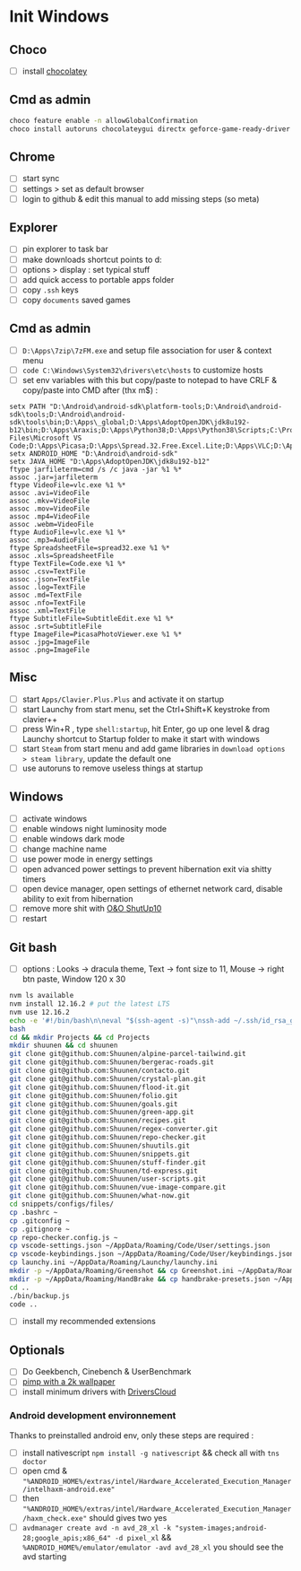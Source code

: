 # Init Windows

## Choco

- [ ] install [chocolatey](https://chocolatey.org/install)

## Cmd as admin

```bash
choco feature enable -n allowGlobalConfirmation
choco install autoruns chocolateygui directx geforce-game-ready-driver git GoogleChrome launchyqt nvm.portable spotify steam vcredist-all vscode
```

## Chrome

- [ ] start sync
- [ ] settings > set as default browser
- [ ] login to github & edit this manual to add missing steps (so meta)

## Explorer 

- [ ] pin explorer to task bar
- [ ] make downloads shortcut points to d:
- [ ] options > display : set typical stuff
- [ ] add quick access to portable apps folder
- [ ] copy `.ssh` keys
- [ ] copy `documents` saved games

## Cmd as admin

- [ ] `D:\Apps\7zip\7zFM.exe` and setup file association for user & context menu
- [ ] `code C:\Windows\System32\drivers\etc\hosts` to customize hosts
- [ ] set env variables with this but copy/paste to notepad to have CRLF & copy/paste into CMD after (thx m$) :

```batch
setx PATH "D:\Android\android-sdk\platform-tools;D:\Android\android-sdk\tools;D:\Android\android-sdk\tools\bin;D:\Apps\_global;D:\Apps\AdoptOpenJDK\jdk8u192-b12\bin;D:\Apps\Araxis;D:\Apps\Python38;D:\Apps\Python38\Scripts;C:\Program Files\Microsoft VS Code;D:\Apps\Picasa;D:\Apps\Spread.32.Free.Excel.Lite;D:\Apps\VLC;D:\Apps\Mkvtoolnix"
setx ANDROID_HOME "D:\Android\android-sdk"
setx JAVA_HOME "D:\Apps\AdoptOpenJDK\jdk8u192-b12"
ftype jarfileterm=cmd /s /c java -jar %1 %*
assoc .jar=jarfileterm
ftype VideoFile=vlc.exe %1 %*
assoc .avi=VideoFile
assoc .mkv=VideoFile
assoc .mov=VideoFile
assoc .mp4=VideoFile
assoc .webm=VideoFile
ftype AudioFile=vlc.exe %1 %*
assoc .mp3=AudioFile
ftype SpreadsheetFile=spread32.exe %1 %*
assoc .xls=SpreadsheetFile
ftype TextFile=Code.exe %1 %*
assoc .csv=TextFile
assoc .json=TextFile
assoc .log=TextFile
assoc .md=TextFile
assoc .nfo=TextFile
assoc .xml=TextFile
ftype SubtitleFile=SubtitleEdit.exe %1 %*
assoc .srt=SubtitleFile
ftype ImageFile=PicasaPhotoViewer.exe %1 %*
assoc .jpg=ImageFile
assoc .png=ImageFile
```

## Misc 

- [ ] start `Apps/Clavier.Plus.Plus` and activate it on startup
- [ ] start Launchy from start menu, set the Ctrl+Shift+K keystroke from clavier++
- [ ] press Win+R , type `shell:startup`, hit Enter, go up one level & drag Launchy shortcut to Startup folder to make it start with windows
- [ ] start `Steam` from start menu and add game libraries in `download options > steam library`, update the default one
- [ ] use autoruns to remove useless things at startup

## Windows 

- [ ] activate windows
- [ ] enable windows night luminosity mode
- [ ] enable windows dark mode
- [ ] change machine name
- [ ] use power mode in energy settings
- [ ] open advanced power settings to prevent hibernation exit via shitty timers
- [ ] open device manager, open settings of ethernet network card, disable ability to exit from hibernation
- [ ] remove more shit with [O&O ShutUp10](https://www.oo-software.com/en/shutup10)
- [ ] restart

## Git bash 

- [ ] options : Looks -> dracula theme, Text -> font size to 11, Mouse -> right btn paste, Window 120 x 30

```bash
nvm ls available
nvm install 12.16.2 # put the latest LTS
nvm use 12.16.2
echo -e '#!/bin/bash\n\neval "$(ssh-agent -s)"\nssh-add ~/.ssh/id_rsa_gh' > ~/.bashrc
bash
cd && mkdir Projects && cd Projects
mkdir shuunen && cd shuunen
git clone git@github.com:Shuunen/alpine-parcel-tailwind.git
git clone git@github.com:Shuunen/bergerac-roads.git
git clone git@github.com:Shuunen/contacto.git
git clone git@github.com:Shuunen/crystal-plan.git
git clone git@github.com:Shuunen/flood-it.git
git clone git@github.com:Shuunen/folio.git
git clone git@github.com:Shuunen/goals.git
git clone git@github.com:Shuunen/green-app.git
git clone git@github.com:Shuunen/recipes.git
git clone git@github.com:Shuunen/regex-converter.git
git clone git@github.com:Shuunen/repo-checker.git
git clone git@github.com:Shuunen/shuutils.git
git clone git@github.com:Shuunen/snippets.git
git clone git@github.com:Shuunen/stuff-finder.git
git clone git@github.com:Shuunen/td-express.git
git clone git@github.com:Shuunen/user-scripts.git
git clone git@github.com:Shuunen/vue-image-compare.git
git clone git@github.com:Shuunen/what-now.git
cd snippets/configs/files/
cp .bashrc ~
cp .gitconfig ~
cp .gitignore ~
cp repo-checker.config.js ~
cp vscode-settings.json ~/AppData/Roaming/Code/User/settings.json
cp vscode-keybindings.json ~/AppData/Roaming/Code/User/keybindings.json
cp launchy.ini ~/AppData/Roaming/Launchy/launchy.ini
mkdir -p ~/AppData/Roaming/Greenshot && cp Greenshot.ini ~/AppData/Roaming/Greenshot/Greenshot.ini
mkdir -p ~/AppData/Roaming/HandBrake && cp handbrake-presets.json ~/AppData/Roaming/HandBrake/presets.json
cd ..
./bin/backup.js
code ..
```

- [ ] install my recommended extensions

## Optionals

- [ ] Do Geekbench, Cinebench & UserBenchmark
- [ ] [pimp with a 2k wallpaper](https://www.google.com/search?q=wallpaper+2k)
- [ ] install minimum drivers with [DriversCloud](https://www.driverscloud.com)

### Android development environnement

Thanks to preinstalled android env, only these steps are required :

- [ ] install nativescript `npm install -g nativescript` && check all with `tns doctor`
- [ ] open cmd & `"%ANDROID_HOME%/extras/intel/Hardware_Accelerated_Execution_Manager/intelhaxm-android.exe"`
- [ ] then `"%ANDROID_HOME%/extras/intel/Hardware_Accelerated_Execution_Manager/haxm_check.exe"` should gives two yes
- [ ] `avdmanager create avd -n avd_28_xl -k "system-images;android-28;google_apis;x86_64" -d pixel_xl` && `%ANDROID_HOME%/emulator/emulator -avd avd_28_xl` you should see the avd starting
